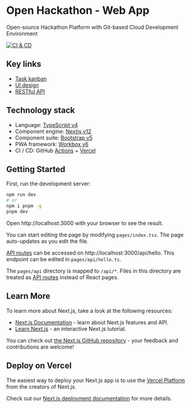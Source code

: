 # Open Hackathon - Web App

Open-source Hackathon Platform with Git-based Cloud Development Environment

[![CI & CD](https://github.com/kaiyuanshe/OpenHackathon-Web/actions/workflows/main.yml/badge.svg)][8]

## Key links

- [Task kanban](https://github.com/orgs/kaiyuanshe/projects/4?fullscreen=true)
- [UI design](https://www.figma.com/file/HKPV8IB4kxrAVAuuSBZKd1/Open-Hackathon)
- [RESTful API](https://hackathon-api.kaiyuanshe.cn/swagger/)

## Technology stack

- Language: [TypeScript v4][2]
- Component engine: [Nextjs v12][3]
- Component suite: [Bootstrap v5][4]
- PWA framework: [Workbox v6][5]
- CI / CD: GitHub [Actions][11] + [Vercel][12]

## Getting Started

First, run the development server:

```bash
npm run dev
# or
npm i pnpm -g
pnpm dev
```

Open http://localhost:3000 with your browser to see the result.

You can start editing the page by modifying `pages/index.tsx`. The page auto-updates as you edit the file.

[API routes][13] can be accessed on http://localhost:3000/api/hello. This endpoint can be edited in `pages/api/hello.ts`.

The `pages/api` directory is mapped to `/api/*`. Files in this directory are treated as [API routes][13] instead of React pages.

## Learn More

To learn more about Next.js, take a look at the following resources:

- [Next.js Documentation][14] - learn about Next.js features and API.
- [Learn Next.js][15] - an interactive Next.js tutorial.

You can check out [the Next.js GitHub repository][16] - your feedback and contributions are welcome!

## Deploy on Vercel

The easiest way to deploy your Next.js app is to use the [Vercel Platform][12] from the creators of Next.js.

Check out our [Next.js deployment documentation][17] for more details.

[1]: https://reactjs.org/
[2]: https://www.typescriptlang.org/
[3]: https://nextjs.org/
[4]: https://getbootstrap.com/
[5]: https://developers.google.com/web/tools/workbox
[8]: https://github.com/kaiyuanshe/OpenHackathon-Web/actions/workflows/main.yml
[11]: https://github.com/features/actions
[12]: https://vercel.com/new?utm_medium=default-template&filter=next.js&utm_source=create-next-app&utm_campaign=create-next-app-readme
[13]: https://nextjs.org/docs/api-routes/introduction
[14]: https://nextjs.org/docs
[15]: https://nextjs.org/learn
[16]: https://github.com/vercel/next.js/
[17]: https://nextjs.org/docs/deployment
